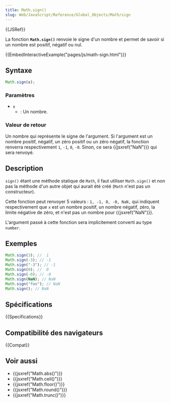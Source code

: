 ```yaml
---
title: Math.sign()
slug: Web/JavaScript/Reference/Global_Objects/Math/sign
---
```


{{JSRef}}

La fonction **`Math.sign()`** renvoie le signe d'un nombre et permet de savoir si un nombre est positif, négatif ou nul.

{{EmbedInteractiveExample("pages/js/math-sign.html")}}

## Syntaxe

```js
Math.sign(x);
```

### Paramètres

- `x`
  - : Un nombre.

### Valeur de retour

Un nombre qui représente le signe de l'argument. Si l'argument est un nombre positif, négatif, un zéro positif ou un zéro négatif, la fonction renverra respectivement `1`, `-1`, `0`, `-0`. Sinon, ce sera {{jsxref("NaN")}} qui sera renvoyé.

## Description

`sign()` étant une méthode statique de `Math`, il faut utiliser `Math.sign()` et non pas la méthode d'un autre objet qui aurait été créé (`Math` n'est pas un constructeur).

Cette fonction peut renvoyer 5 valeurs : `1, -1, 0, -0, NaN,` qui indiquent respectivement que `x` est un nombre positif, un nombre négatif, zéro, la limite négative de zéro, et n'est pas un nombre pour {{jsxref("NaN")}}.

L'argument passé à cette fonction sera implicitement converti au type `number`.

## Exemples

```js
Math.sign(3); //  1
Math.sign(-3); // -1
Math.sign("-3"); // -1
Math.sign(0); //  0
Math.sign(-0); // -0
Math.sign(NaN); // NaN
Math.sign("foo"); // NaN
Math.sign(); // NaN
```

## Spécifications

{{Specifications}}

## Compatibilité des navigateurs

{{Compat}}

## Voir aussi

- {{jsxref("Math.abs()")}}
- {{jsxref("Math.ceil()")}}
- {{jsxref("Math.floor()")}}
- {{jsxref("Math.round()")}}
- {{jsxref("Math.trunc()")}}
